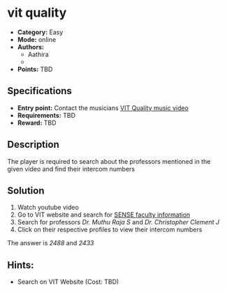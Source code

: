 # vit quality

* **Category:** Easy
* **Mode:** online
* **Authors:**
  * Aathira
  * 
* **Points:** TBD

## Specifications

* **Entry point:** Contact the musicians [VIT Quality music video](https://youtu.be/gfK4rzuEj-M)  
* **Requirements:** TBD
* **Reward:** TBD


## Description 
The player is required to search about the professors mentioned in the given video and find their intercom numbers

## Solution
1. Watch youtube video
2. Go to VIT website and search for [SENSE faculty information](https://vit.ac.in/school/allfaculty/sense/embedded-technology)
3. Search for professors _Dr. Muthu Raja S_ and _Dr. Christopher Clement J_
4. Click on their respective profiles to view their intercom numbers

The answer is _2488_ and _2433_

## Hints:

 - Search on VIT Website (Cost: TBD)